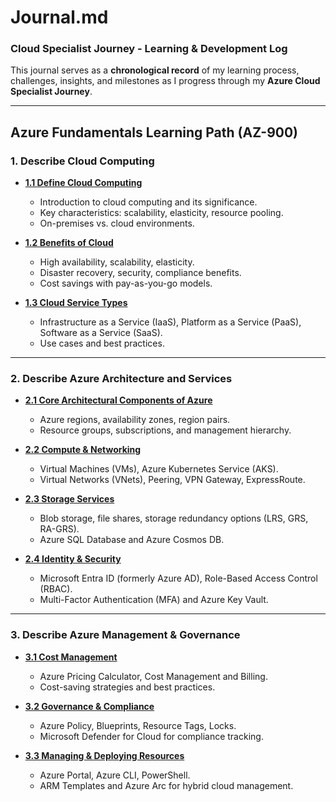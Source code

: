 # Journal.md

### **Cloud Specialist Journey - Learning & Development Log**

This journal serves as a **chronological record** of my learning process, challenges, insights, and milestones as I progress through my **Azure Cloud Specialist Journey**.

---

## **Azure Fundamentals Learning Path (AZ-900)**

### **1. Describe Cloud Computing**

- [**1.1 Define Cloud Computing**](https://github.com/solutions-for-realvalue/Cloud-Specialist-Journey/blob/main/AZ-900-Fundamentals/1-Describe-Cloud-Computing/1.1-Define-Cloud-Computing.md)
  - Introduction to cloud computing and its significance.
  - Key characteristics: scalability, elasticity, resource pooling.
  - On-premises vs. cloud environments.

- [**1.2 Benefits of Cloud**](https://github.com/solutions-for-realvalue/Cloud-Specialist-Journey/blob/main/AZ-900-Fundamentals/1-Describe-Cloud-Computing/1.2-Benefits-of-Cloud.md)
  - High availability, scalability, elasticity.
  - Disaster recovery, security, compliance benefits.
  - Cost savings with pay-as-you-go models.

- [**1.3 Cloud Service Types**](https://github.com/solutions-for-realvalue/Cloud-Specialist-Journey/blob/main/AZ-900-Fundamentals/1-Describe-Cloud-Computing/1.3-Cloud-Service-Types.md)
  - Infrastructure as a Service (IaaS), Platform as a Service (PaaS), Software as a Service (SaaS).
  - Use cases and best practices.

---

### **2. Describe Azure Architecture and Services**

- [**2.1 Core Architectural Components of Azure**](https://github.com/solutions-for-realvalue/Cloud-Specialist-Journey/blob/main/AZ-900-Fundamentals/2-Describe-Azure-Architecture-Services/2.1-Core-Architecture.md)
  - Azure regions, availability zones, region pairs.
  - Resource groups, subscriptions, and management hierarchy.

- [**2.2 Compute & Networking**](https://github.com/solutions-for-realvalue/Cloud-Specialist-Journey/blob/main/AZ-900-Fundamentals/2-Describe-Azure-Architecture-Services/2.2-Compute-Networking.md)
  - Virtual Machines (VMs), Azure Kubernetes Service (AKS).
  - Virtual Networks (VNets), Peering, VPN Gateway, ExpressRoute.

- [**2.3 Storage Services**](https://github.com/solutions-for-realvalue/Cloud-Specialist-Journey/blob/main/AZ-900-Fundamentals/2-Describe-Azure-Architecture-Services/2.3-Storage-Services.md)
  - Blob storage, file shares, storage redundancy options (LRS, GRS, RA-GRS).
  - Azure SQL Database and Azure Cosmos DB.

- [**2.4 Identity & Security**](https://github.com/solutions-for-realvalue/Cloud-Specialist-Journey/blob/main/AZ-900-Fundamentals/2-Describe-Azure-Architecture-Services/2.4-Identity-Security.md)
  - Microsoft Entra ID (formerly Azure AD), Role-Based Access Control (RBAC).
  - Multi-Factor Authentication (MFA) and Azure Key Vault.

---

### **3. Describe Azure Management & Governance**

- [**3.1 Cost Management**](https://github.com/solutions-for-realvalue/Cloud-Specialist-Journey/blob/main/AZ-900-Fundamentals/3-Describe-Azure-Management-Governance/3.1-Cost-Management.md)
  - Azure Pricing Calculator, Cost Management and Billing.
  - Cost-saving strategies and best practices.

- [**3.2 Governance & Compliance**](https://github.com/solutions-for-realvalue/Cloud-Specialist-Journey/blob/main/AZ-900-Fundamentals/3-Describe-Azure-Management-Governance/3.2-Governance-Compliance.md)
  - Azure Policy, Blueprints, Resource Tags, Locks.
  - Microsoft Defender for Cloud for compliance tracking.

- [**3.3 Managing & Deploying Resources**](https://github.com/solutions-for-realvalue/Cloud-Specialist-Journey/blob/main/AZ-900-Fundamentals/3-Describe-Azure-Management-Governance/3.3-Managing-Deploying-Resources.md)
  - Azure Portal, Azure CLI, PowerShell.
  - ARM Templates and Azure Arc for hybrid cloud management.






